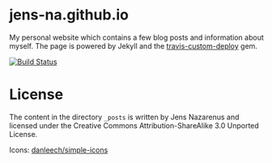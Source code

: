 jens-na.github.io
=================
My personal website which contains a few blog posts and information about
myself. The page is powered by Jekyll and the [travis-custom-deploy](https://github.com/jens-na/travis-custom-deploy) gem.

[![Build Status](https://travis-ci.org/jens-na/jens-na.github.io.png?branch=master)](https://travis-ci.org/jens-na/jens-na.github.io)

License
=======
The content in the directory `_posts` is written by Jens Nazarenus and 
licensed under the Creative Commons Attribution-ShareAlike 3.0 Unported License.

Icons: [danleech/simple-icons](https://github.com/danleech/simple-icons)
